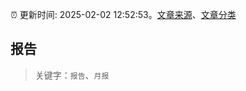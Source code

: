 :alarm_clock: 更新时间: 2025-02-02 12:52:53。[文章来源](/README.md)、[文章分类](/TAGS.md)

## 报告


> 关键字：`报告`、`月报`



